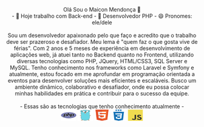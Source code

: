 <div align="center">
Olá Sou o Maicon Mendonça 👋
</div>

<div align="center">
- 🔭 Hoje trabalho com Back-end - 🌱 Desenvolvedor PHP - 😄 Pronomes: ele/dele
</div>

<div align="center" style="display: inline_block"><br>
  Sou um desenvolvedor apaixonado pelo que faço e acredito que o trabalho deve ser prazeroso e desafiador. Meu lema é "quem faz o que gosta vive de férias". Com 2 anos e 5 meses de experiência em desenvolvimento de aplicações web, já atuei tanto no Backend quanto no Frontend, utilizando diversas tecnologias como PHP, JQuery, HTML/CSS3, SQL Server e MySQL. Tenho conhecimento nos frameworks como Laravel e Symfony e atualmente, estou focado em me aprofundar em programação orientada a eventos para desenvolver soluções mais eficientes e escaláveis. Busco um ambiente dinâmico, colaborativo e desafiador, onde eu possa colocar minhas habilidades em prática e contribuir para o sucesso da equipe.
</div>


<div align="center" style="display: inline_block"><br>
<div align="center">
- Essas são as tecnologias que tenho conhecimento atualmente -
</div>
    <img align"center" height="30" width="40" src="https://github.com/devicons/devicon/blob/master/icons/php/php-original.svg"/>
    <img align"center" height="30" width="40" src="https://github.com/devicons/devicon/blob/master/icons/go/go-original.svg"/>
    <img align"center" height="30" width="40" src="https://github.com/devicons/devicon/blob/master/icons/html5/html5-original.svg"/>
    <img align"center" height="30" width="40" src="https://github.com/devicons/devicon/blob/master/icons/css3/css3-plain-wordmark.svg"/>
    <img align"center" height="30" width="40" src="https://github.com/devicons/devicon/blob/master/icons/javascript/javascript-original.svg"/>
</div> 
